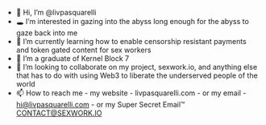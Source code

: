 - 👋 Hi, I’m @livpasquarelli
- 🕳 I’m interested in gazing into the abyss long enough for the abyss to gaze back into me
- 🧠 I’m currently learning how to enable censorship resistant payments and token gated content for sex workers 
- 🌱 I’m a graduate of Kernel Block 7
- 💞️ I’m looking to collaborate on my project, sexwork.io, and anything else that has to do with using Web3 to liberate the underserved people of the world
- 📫 How to reach me - my website - livpasquarelli.com - or my email - hi@livpasquarelli.com - or my Super Secret Email™️ CONTACT@SEXWORK.IO 

<!---
livpasquarelli/livpasquarelli is a ✨ special ✨ repository because its `README.md` (this file) appears on your GitHub profile.
You can click the Preview link to take a look at your changes.
--->
